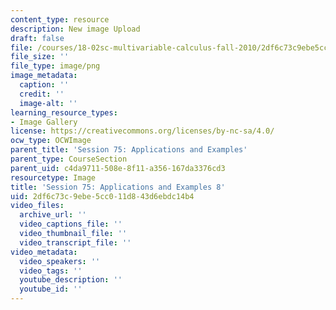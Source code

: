 ```yaml
---
content_type: resource
description: New image Upload
draft: false
file: /courses/18-02sc-multivariable-calculus-fall-2010/2df6c73c9ebe5cc011d843d6ebdc14b4_MIT18_02SC_L25Brds_16.png
file_size: ''
file_type: image/png
image_metadata:
  caption: ''
  credit: ''
  image-alt: ''
learning_resource_types:
- Image Gallery
license: https://creativecommons.org/licenses/by-nc-sa/4.0/
ocw_type: OCWImage
parent_title: 'Session 75: Applications and Examples'
parent_type: CourseSection
parent_uid: c4da9711-508e-8f11-a356-167da3376cd3
resourcetype: Image
title: 'Session 75: Applications and Examples 8'
uid: 2df6c73c-9ebe-5cc0-11d8-43d6ebdc14b4
video_files:
  archive_url: ''
  video_captions_file: ''
  video_thumbnail_file: ''
  video_transcript_file: ''
video_metadata:
  video_speakers: ''
  video_tags: ''
  youtube_description: ''
  youtube_id: ''
---
```

